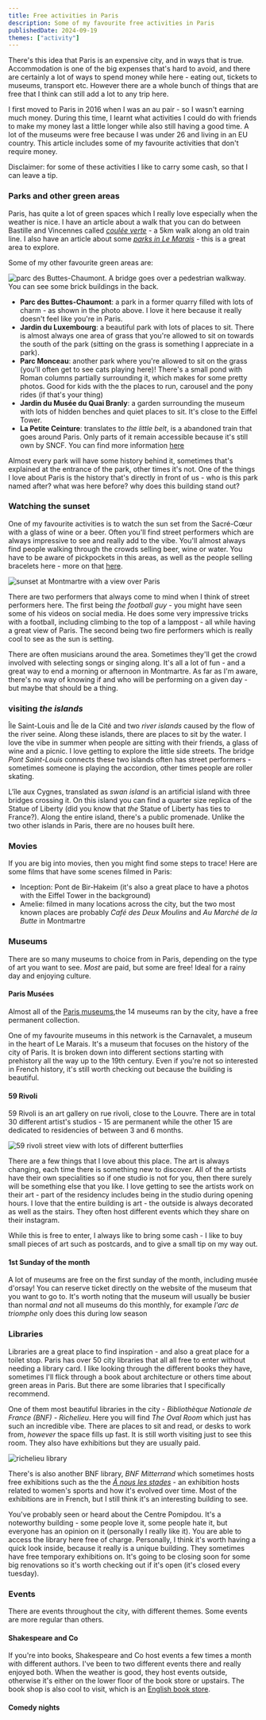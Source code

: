 ```yaml
---
title: Free activities in Paris
description: Some of my favourite free activities in Paris
publishedDate: 2024-09-19
themes: ["activity"]
---
```


There's this idea that Paris is an expensive city, and in ways that is true. Accommodation is one of the big expenses that's hard to avoid, and there are certainly a lot of ways to spend money while here - eating out, tickets to museums, transport etc. However there are a whole bunch of things that are free that I think can still add a lot to any trip here.

I first moved to Paris in 2016 when I was an au pair - so I wasn't earning much money. During this time, I learnt what activities I could do with friends to make my money last a little longer while also still having a good time. A lot of the museums were free because I was under 26 and living in an EU country. This article includes some of my favourite activities that don't require money.

Disclaimer: for some of these activities I like to carry some cash, so that I can leave a tip.

### Parks and other green areas

Paris, has quite a lot of green spaces which I really love especially when the weather is nice. I have an article about a walk that you can do between Bastille and Vincennes called _[coulée verte](http://abisummers.com/articles/guide/coulee-verte/)_ - a 5km walk along an old train line. I also have an article about some _[parks in Le Marais](/articles/guide/marais-parks/)_ - this is a great area to explore.

Some of my other favourite green areas are:

![parc des Buttes-Chaumont. A bridge goes over a pedestrian walkway. You can see some brick buildings in the back.](./images/buttes-chaumont.jpeg)

- **Parc des Buttes-Chaumont**: a park in a former quarry filled with lots of charm - as shown in the photo above. I love it here because it really doesn't feel like you're in Paris.
- **Jardin du Luxembourg**: a beautiful park with lots of places to sit. There is almost always one area of grass that you're allowed to sit on towards the south of the park (sitting on the grass is something I appreciate in a park).
- **Parc Monceau**: another park where you're allowed to sit on the grass (you'll often get to see cats playing here)! There's a small pond with Roman columns partially surrounding it, which makes for some pretty photos. Good for kids with the the places to run, carousel and the pony rides (if that's your thing)
- **Jardin du Musée du Quai Branly**: a garden surrounding the museum with lots of hidden benches and quiet places to sit. It's close to the Eiffel Tower.
- **La Petite Ceinture**: translates to _the little belt_, is a abandoned train that goes around Paris. Only parts of it remain accessible because it's still own by SNCF. You can find more information [here](https://petiteceinture.org/acceder-a-la-petite-ceinture/)

Almost every park will have some history behind it, sometimes that's explained at the entrance of the park, other times it's not. One of the things I love about Paris is the history that's directly in front of us - who is this park named after? what was here before? why does this building stand out?

### Watching the sunset

One of my favourite activities is to watch the sun set from the Sacré-Cœur with a glass of wine or a beer. Often you'll find street performers which are always impressive to see and really add to the vibe. You'll almost always find people walking through the crowds selling beer, wine or water. You have to be aware of pickpockets in this areas, as well as the people selling bracelets here - more on that [here](/articles/guide/common-scams/).

![sunset at Montmartre with a view over Paris](./images/montmartre-sunset.jpeg)

There are two performers that always come to mind when I think of street performers here. The first being _the football guy_ - you might have seen some of his videos on social media. He does some very impressive tricks with a football, including climbing to the top of a lamppost - all while having a great view of Paris. The second being two fire performers which is really cool to see as the sun is setting.

There are often musicians around the area. Sometimes they'll get the crowd involved with selecting songs or singing along. It's all a lot of fun - and a great way to end a morning or afternoon in Montmartre. As far as I'm aware, there's no way of knowing if and who will be performing on a given day - but maybe that should be a thing.

### visiting _the islands_

Île Saint-Louis and Île de la Cité and two _river islands_ caused by the flow of the river seine. Along these islands, there are places to sit by the water. I love the vibe in summer when people are sitting with their friends, a glass of wine and a picnic. I love getting to explore the little side streets. The bridge _Pont Saint-Louis_ connects these two islands often has street performers - sometimes someone is playing the accordion, other times people are roller skating.

L'île aux Cygnes, translated as _swan island_ is an artificial island with three bridges crossing it. On this island you can find a quarter size replica of the Statue of Liberty (did you know that _the_ Statue of Liberty has ties to France?). Along the entire island, there's a public promenade. Unlike the two other islands in Paris, there are no houses built here.

### Movies

If you are big into movies, then you might find some steps to trace! Here are some films that have some scenes filmed in Paris:

- Inception: Pont de Bir-Hakeim (it's also a great place to have a photos with the Eiffel Tower in the background)
- Amelie: filmed in many locations across the city, but the two most known places are probably _Café des Deux Moulins_ and _Au Marché de la Butte_ in Montmartre

### Museums

There are so many museums to choice from in Paris, depending on the type of art you want to see. _Most_ are paid, but some are free! Ideal for a rainy day and enjoying culture.

#### Paris Musées

Almost all of the [Paris museums](https://www.parismusees.paris.fr/en/les-musees-de-la-ville-de-paris),the 14 museums ran by the city, have a free permanent collection.

One of my favourite museums in this network is the Carnavalet, a museum in the heart of Le Marais. It's a museum that focuses on the history of the city of Paris. It is broken down into different sections starting with prehistory all the way up to the 19th century. Even if you're not so interested in French history, it's still worth checking out because the building is beautiful.

#### 59 Rivoli

59 Rivoli is an art gallery on rue rivoli, close to the Louvre. There are in total 30 different artist's studios - 15 are permanent while the other 15 are dedicated to residencies of between 3 and 6 months.

![59 rivoli street view with lots of different butterflies](./images/59-rivoli.jpeg)

There are a few things that I love about this place. The art is always changing, each time there is something new to discover. All of the artists have their own specialities so if one studio is not for you, then there surely will be something else that you like. I love getting to see the artists work on their art - part of the residency includes being in the studio during opening hours. I love that the entire building is art - the outside is always decorated as well as the stairs. They often host different events which they share on their instagram.

While this is free to enter, I always like to bring some cash - I like to buy small pieces of art such as postcards, and to give a small tip on my way out.

#### 1st Sunday of the month

A lot of museums are free on the first sunday of the month, including musée d'orsay! You can reserve ticket directly on the website of the museum that you want to go to. It's worth noting that the museum will usually be busier than normal _and_ not all museums do this monthly, for example _l'arc de triomphe_ only does this during low season

### Libraries

Libraries are a great place to find inspiration - and also a great place for a toilet stop. Paris has over 50 city libraries that all all free to enter without needing a library card. I like looking through the different books they have, sometimes I'll flick through a book about architecture or others time about green areas in Paris. But there are some libraries that I specifically recommend.

One of them most beautiful libraries in the city - _Bibliothèque Nationale de France (BNF) - Richelieu_. Here you will find _The Oval Room_ which just has such an incredible vibe. There are places to sit and read, or desks to work from, _however_ the space fills up fast. It is still worth visiting just to see this room. They also have exhibitions but they are usually paid.

![richelieu library](./images/richelieu.jpeg)

There's is also another BNF library, _BNF Mitterrand_ which sometimes hosts free exhibitions such as the the _[Â nous les stades](/articles/museums/bnf-a-nous-les-stades/)_ - an exhibition hosts related to women's sports and how it's evolved over time. Most of the exhibitions are in French, but I still think it's an interesting building to see.

You've probably seen or heard about the Centre Pomipdou. It's a noteworthy building - some people love it, some people hate it, but everyone has an opinion on it (personally I really like it). You are able to access the library here free of charge. Personally, I think it's worth having a quick look inside, because it really is a unique building. They sometimes have free temporary exhibitions on. It's going to be closing soon for some big renovations so it's worth checking out if it's open (it's closed every tuesday).

### Events

There are events throughout the city, with different themes. Some events are more regular than others.

#### Shakespeare and Co

If you're into books, Shakespeare and Co host events a few times a month with different authors. I've been to two different events there and really enjoyed both. When the weather is good, they host events outside, otherwise it's either on the lower floor of the book store or upstairs. The book shop is also cool to visit, which is an [English book store](http://abisummers.com/articles/book-stores/).

#### Comedy nights
<!-- 
There are a few different comedy nights that are held frequently in Paris that are advertised as _free_. However, they don't fit my definition because usually you have to buy a drink and then there's the hat at the end to leave a tip in. -->
